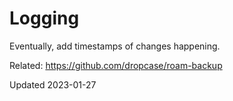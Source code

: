 # Logging

Eventually, add timestamps of changes happening.

Related: https://github.com/dropcase/roam-backup

Updated 2023-01-27
